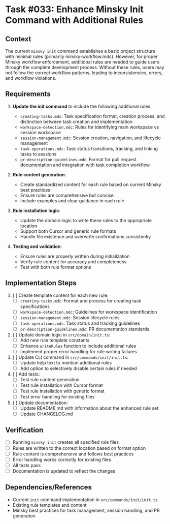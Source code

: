 # Task #033: Enhance Minsky Init Command with Additional Rules

## Context

The current `minsky init` command establishes a basic project structure with minimal rules (primarily minsky-workflow.mdc). However, for proper Minsky workflow enforcement, additional rules are needed to guide users through the complete development process. Without these rules, users may not follow the correct workflow patterns, leading to inconsistencies, errors, and workflow violations.

## Requirements

1. **Update the init command** to include the following additional rules:
   - `creating-tasks.mdc`: Task specification format, creation process, and distinction between task creation and implementation
   - `workspace-detection.mdc`: Rules for identifying main workspace vs session workspace
   - `session-management.mdc`: Session creation, navigation, and lifecycle management
   - `task-operations.mdc`: Task status transitions, tracking, and linking tasks to sessions
   - `pr-description-guidelines.mdc`: Format for pull request documentation and integration with task completion workflow

2. **Rule content generation**:
   - Create standardized content for each rule based on current Minsky best practices
   - Ensure rules are comprehensive but concise
   - Include examples and clear guidance in each rule

3. **Rule installation logic**:
   - Update the domain logic to write these rules to the appropriate location
   - Support both Cursor and generic rule formats
   - Handle file existence and overwrite confirmations consistently

4. **Testing and validation**:
   - Ensure rules are properly written during initialization
   - Verify rule content for accuracy and completeness
   - Test with both rule format options

## Implementation Steps

1. [ ] Create template content for each new rule:
   - [ ] `creating-tasks.mdc`: Format and process for creating task specifications
   - [ ] `workspace-detection.mdc`: Guidelines for workspace identification
   - [ ] `session-management.mdc`: Session lifecycle rules
   - [ ] `task-operations.mdc`: Task status and tracking guidelines
   - [ ] `pr-description-guidelines.mdc`: PR documentation standards

2. [ ] Update domain logic in `src/domain/init.ts`:
   - [ ] Add new rule template constants 
   - [ ] Enhance `writeRules` function to include additional rules
   - [ ] Implement proper error handling for rule writing failures

3. [ ] Update CLI command in `src/commands/init/init.ts`:
   - [ ] Update help text to mention additional rules
   - [ ] Add option to selectively disable certain rules if needed

4. [ ] Add tests:
   - [ ] Test rule content generation
   - [ ] Test rule installation with Cursor format
   - [ ] Test rule installation with generic format
   - [ ] Test error handling for existing files

5. [ ] Update documentation:
   - [ ] Update README.md with information about the enhanced rule set
   - [ ] Update CHANGELOG.md

## Verification

- [ ] Running `minsky init` creates all specified rule files
- [ ] Rules are written to the correct location based on format option
- [ ] Rule content is comprehensive and follows best practices
- [ ] Error handling works correctly for existing files
- [ ] All tests pass
- [ ] Documentation is updated to reflect the changes

## Dependencies/References

- Current `init` command implementation in `src/commands/init/init.ts`
- Existing rule templates and content
- Minsky best practices for task management, session handling, and PR generation 
